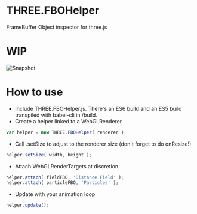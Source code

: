 # THREE.FBOHelper
FrameBuffer Object inspector for three.js

# WIP

![Snapshot](https://raw.githubusercontent.com/spite/THREE.FBOHelper/master/about/snapshot.jpg "Snapshot")

# How to use

- Include THREE.FBOHelper.js. There's an ES6 build and an ES5 build transpiled with babel-cli in /build.
- Create a helper linked to a WebGLRenderer
```js
var helper = new THREE.FBOHelper( renderer );
```
- Call .setSize to adjust to the renderer size (don't forget to do onResize!)
```js
helper.setSize( width, height );
```
- Attach WebGLRenderTargets at discretion
```js
helper.attach( fieldFBO, 'Distance Field' );
helper.attach( particleFBO, 'Particles' );
```
- Update with your animation loop
```js
helper.update();
```
